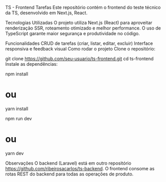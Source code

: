 TS - Frontend Tarefas
Este repositório contém o frontend do teste técnico da TS, desenvolvido em Next.js, React.

Tecnologias Utilizadas
O projeto utiliza Next.js (React) para aproveitar renderização SSR, roteamento otimizado e melhor performance. O uso de TypeScript garante maior segurança e produtividade no código.

Funcionalidades
CRUD de tarefas (criar, listar, editar, excluir)
Interface responsiva e feedback visual
Como rodar o projeto
Clone o repositório:

git clone https://github.com/seu-usuario/ts-frontend.git
cd ts-frontend
Instale as dependências:

npm install
# ou
yarn install


npm run dev
# ou
yarn dev


Observações
O backend (Laravel) está em outro repositório https://github.com/ribeirosacarlos/ts-backend.
O frontend consome as rotas REST do backend para todas as operações de produto.
